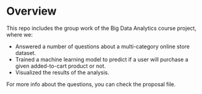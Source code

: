 # Overview

This repo includes the group work of the Big Data Analytics course project, where we: <br> 

* Answered a number of questions about a multi-category online store dataset. <br>
* Trained a machine learning model to predict if a user will purchase a given added-to-cart product or not. <br>
* Visualized the results of the analysis.

For more info about the questions, you can check the proposal file.
